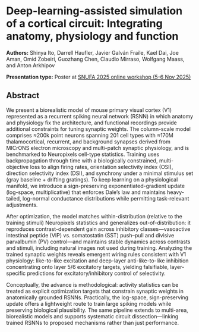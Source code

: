 # Deep-learning-assisted simulation of a cortical circuit: Integrating anatomy, physiology and function

**Authors:** Shinya Ito, Darrell Haufler, Javier Galván Fraile, Kael Dai, Joe Aman, Omid Zobeiri, Guozhang Chen, Claudio Mirraso, Wolfgang Maass, and Anton Arkhipov
                           


**Presentation type:** Poster at [SNUFA 2025 online workshop (5-6 Nov 2025)](https://snufa.net/2025)

## Abstract

We present a biorealistic model of mouse primary visual cortex (V1) represented as a recurrent spiking neural network (RSNN) in which anatomy and physiology fix the architecture, and functional recordings provide additional constraints for tuning synaptic weights. The column-scale model comprises ≈200k point neurons spanning 201 cell types with ≈170M thalamocortical, recurrent, and background synapses derived from MICrONS electron microscopy and multi-patch synaptic physiology, and is benchmarked to Neuropixels cell-type statistics. Training uses backpropagation through time with a biologically constrained, multi-objective loss to align firing rates, orientation selectivity index (OSI), direction selectivity index (DSI), and synchrony under a minimal stimulus set (gray baseline + drifting gratings). To keep learning on a physiological manifold, we introduce a sign-preserving exponentiated-gradient update (log-space, multiplicative) that enforces Dale’s law and maintains heavy-tailed, log-normal conductance distributions while permitting task-relevant adjustments.

After optimization, the model matches within-distribution (relative to the training stimuli) Neuropixels statistics and generalizes out-of-distribution: it reproduces contrast-dependent gain across inhibitory classes—vasoactive intestinal peptide (VIP) vs. somatostatin (SST) push–pull and divisive parvalbumin (PV) control—and maintains stable dynamics across contrasts and stimuli, including natural images not used during training. Analyzing the trained synaptic weights reveals emergent wiring rules consistent with V1 physiology: like-to-like excitation and deep-layer anti-like-to-like inhibition concentrating onto layer 5/6 excitatory targets, yielding falsifiable, layer-specific predictions for excitatory/inhibitory control of selectivity.

Conceptually, the advance is methodological: activity statistics can be treated as explicit optimization targets that constrain synaptic weights in anatomically grounded RSNNs. Practically, the log-space, sign-preserving update offers a lightweight route to train large spiking models while preserving biological plausibility. The same pipeline extends to multi-area, biorealistic models and supports systematic circuit dissection—linking trained RSNNs to proposed mechanisms rather than just performance.
